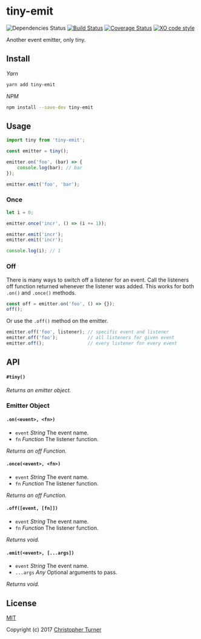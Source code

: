 # tiny-emit

![Dependencies Status](https://david-dm.org/tur-nr/node-tiny-emit.svg)
[![Build Status](https://travis-ci.org/tur-nr/node-tiny-emit.svg?branch=master)](https://travis-ci.org/tur-nr/node-tiny-emit)
[![Coverage Status](https://coveralls.io/repos/github/tur-nr/node-tiny-emit/badge.svg?branch=master)](https://coveralls.io/github/tur-nr/node-tiny-emit?branch=master)
[![XO code style](https://img.shields.io/badge/code_style-XO-5ed9c7.svg)](https://github.com/sindresorhus/xo)


Another event emitter, only tiny.

## Install

_Yarn_

```sh
yarn add tiny-emit
```

_NPM_

```sh
npm install --save-dev tiny-emit
```

## Usage

```javascript
import tiny from 'tiny-emit';

const emitter = tiny();

emitter.on('foo', (bar) => {
    console.log(bar); // bar
});

emitter.emit('foo', 'bar');
```

### Once

```javascript
let i = 0;

emitter.once('incr', () => (i += 1));

emitter.emit('incr');
emitter.emit('incr');

console.log(i); // 1
```

### Off

There is many ways to switch off a listener for an event. Call the listeners off function returned whenever the listener was added. This works for both `.on()` and `.once()` methods.

```javascript
const off = emitter.on('foo', () => {});
off();
```

Or use the `.off()` method on the emitter.

```javascript
emitter.off('foo', listener); // specific event and listener
emitter.off('foo');           // all listeners for given event
emitter.off();                // every listener for every event
```

## API

#### `#tiny()`

_Returns an emitter object._

### Emitter Object

#### `.on(<event>, <fn>)`

- `event` _String_ The event name.
- `fn` _Function_ The listener function.

_Returns an off Function._

#### `.once(<event>, <fn>)`

- `event` _String_ The event name.
- `fn` _Function_ The listener function.

_Returns an off Function._

#### `.off([event, [fn]])`

- `event` _String_ The event name.
- `fn` _Function_ The listener function.

_Returns void._

#### `.emit(<event>, [...args])`

- `event` _String_ The event name.
- `...args` _Any_ Optional arguments to pass.

_Returns void._

## License

[MIT](LICENSE)

Copyright (c) 2017 [Christopher Turner](https://github.com/tur-nr)
